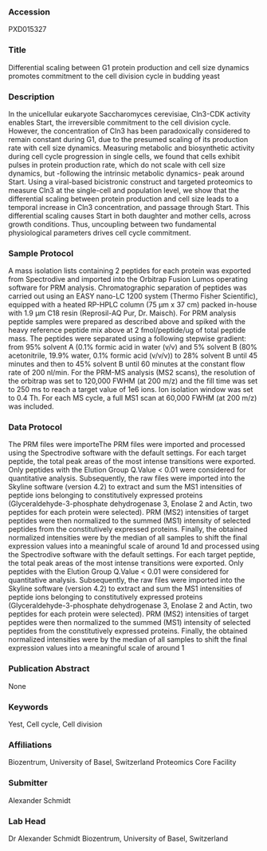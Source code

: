 ### Accession
PXD015327

### Title
Differential scaling between G1 protein production and cell size dynamics promotes commitment to the cell division cycle in budding yeast

### Description
In the unicellular eukaryote Saccharomyces cerevisiae, Cln3-CDK activity enables Start, the irreversible commitment to the cell division cycle. However, the concentration of Cln3 has been paradoxically considered to remain constant during G1, due to the presumed scaling of its production rate with cell size dynamics. Measuring metabolic and biosynthetic activity during cell cycle progression in single cells, we found that cells exhibit pulses in protein production rate, which do not scale with cell size dynamics, but -following the intrinsic metabolic dynamics- peak around Start. Using a viral-based bicistronic construct and targeted proteomics to measure Cln3 at the single-cell and population level, we show that the differential scaling between protein production and cell size leads to a temporal increase in Cln3 concentration, and passage through Start. This differential scaling causes Start in both daughter and mother cells, across growth conditions. Thus, uncoupling between two fundamental physiological parameters drives cell cycle commitment.

### Sample Protocol
A mass isolation lists containing 2 peptides for each protein was exported from Spectrodive and imported into the Orbitrap Fusion Lumos operating software for PRM analysis. Chromatographic separation of peptides was carried out using an EASY nano-LC 1200 system (Thermo Fisher Scientific), equipped with a heated RP-HPLC column (75 μm x 37 cm) packed in-house with 1.9 μm C18 resin (Reprosil-AQ Pur, Dr. Maisch). For PRM analysis peptide samples were prepared as described above and spiked with the heavy reference peptide mix above at 2 fmol/peptide/ug of total peptide mass. The peptides were separated using a following stepwise gradient: from 95% solvent A (0.1% formic acid in water (v/v)  and 5% solvent B (80% acetonitrile, 19.9% water, 0.1% formic acid (v/v/v)) to 28% solvent B until 45 minutes and then to 45% solvent B until 60 minutes at the constant flow rate of 200 nl/min. For the PRM-MS analysis (MS2 scans), the resolution of the orbitrap was set to 120,000 FWHM (at 200 m/z) and the fill time was set to 250 ms to reach a target value of 1e6 ions. Ion isolation window was set to 0.4 Th. For each MS cycle, a full MS1 scan at 60,000 FWHM (at 200 m/z) was included.

### Data Protocol
The PRM files were importeThe PRM files were imported and processed using the Spectrodive software with the default settings. For each target peptide, the total peak areas of the most intense transitions were exported. Only peptides with the Elution Group Q.Value < 0.01 were considered for quantitative analysis. Subsequently, the raw files were imported into the Skyline software (version 4.2) to extract and sum the MS1 intensities of peptide ions belonging to constitutively expressed proteins (Glyceraldehyde-3-phosphate dehydrogenase 3, Enolase 2 and Actin, two peptides for each protein were selected). PRM (MS2) intensities of target peptides were then normalized to the summed (MS1) intensity of selected peptides from the constitutively expressed proteins. Finally, the obtained normalized intensities were by the median of all samples to shift the final expression values into a meaningful scale of around 1d and processed using the Spectrodive software with the default settings. For each target peptide, the total peak areas of the most intense transitions were exported. Only peptides with the Elution Group Q.Value < 0.01 were considered for quantitative analysis. Subsequently, the raw files were imported into the Skyline software (version 4.2) to extract and sum the MS1 intensities of peptide ions belonging to constitutively expressed proteins (Glyceraldehyde-3-phosphate dehydrogenase 3, Enolase 2 and Actin, two peptides for each protein were selected). PRM (MS2) intensities of target peptides were then normalized to the summed (MS1) intensity of selected peptides from the constitutively expressed proteins. Finally, the obtained normalized intensities were by the median of all samples to shift the final expression values into a meaningful scale of around 1

### Publication Abstract
None

### Keywords
Yest, Cell cycle, Cell division

### Affiliations
Biozentrum, University of Basel, Switzerland
Proteomics Core Facility

### Submitter
Alexander Schmidt

### Lab Head
Dr Alexander Schmidt
Biozentrum, University of Basel, Switzerland


